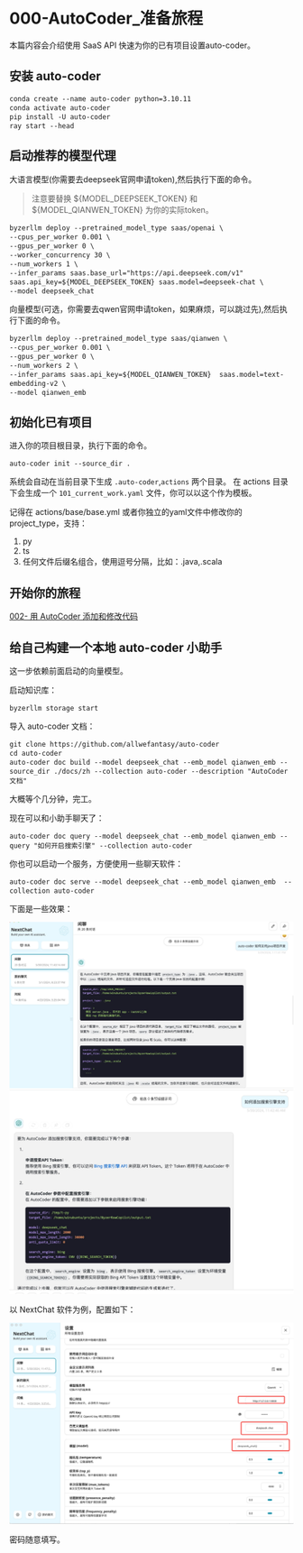 # 000-AutoCoder_准备旅程

本篇内容会介绍使用 SaaS API 快速为你的已有项目设置auto-coder。

## 安装 auto-coder

```shell
conda create --name auto-coder python=3.10.11
conda activate auto-coder
pip install -U auto-coder
ray start --head
```

## 启动推荐的模型代理

大语言模型(你需要去deepseek官网申请token),然后执行下面的命令。

> 注意要替换 ${MODEL_DEEPSEEK_TOKEN} 和 ${MODEL_QIANWEN_TOKEN} 为你的实际token。

```shell
byzerllm deploy --pretrained_model_type saas/openai \
--cpus_per_worker 0.001 \
--gpus_per_worker 0 \
--worker_concurrency 30 \
--num_workers 1 \
--infer_params saas.base_url="https://api.deepseek.com/v1" saas.api_key=${MODEL_DEEPSEEK_TOKEN} saas.model=deepseek-chat \
--model deepseek_chat
```

向量模型(可选，你需要去qwen官网申请token，如果麻烦，可以跳过先),然后执行下面的命令。

```shell
byzerllm deploy --pretrained_model_type saas/qianwen \
--cpus_per_worker 0.001 \
--gpus_per_worker 0 \
--num_workers 2 \
--infer_params saas.api_key=${MODEL_QIANWEN_TOKEN}  saas.model=text-embedding-v2 \
--model qianwen_emb
```

## 初始化已有项目

进入你的项目根目录，执行下面的命令。

```shell
auto-coder init --source_dir .
```
系统会自动在当前目录下生成 `.auto-coder`,`actions` 两个目录。
在 actions 目录下会生成一个 `101_current_work.yaml` 文件，你可以以这个作为模板。

记得在 actions/base/base.yml 或者你独立的yaml文件中修改你的 project_type，支持：

1. py
2. ts
3. 任何文件后缀名组合，使用逗号分隔，比如：.java,.scala

## 开始你的旅程

[002- 用 AutoCoder 添加和修改代码](./002-%20%E7%94%A8%20AutoCoder%20%E6%B7%BB%E5%8A%A0%E5%92%8C%E4%BF%AE%E6%94%B9%E4%BB%A3%E7%A0%81.md)

## 给自己构建一个本地 auto-coder 小助手

这一步依赖前面启动的向量模型。

启动知识库：

```shell
byzerllm storage start
```

导入 auto-coder 文档：

```shell
git clone https://github.com/allwefantasy/auto-coder
cd auto-coder 
auto-coder doc build --model deepseek_chat --emb_model qianwen_emb --source_dir ./docs/zh --collection auto-coder --description "AutoCoder文档"
```

大概等个几分钟，完工。

现在可以和小助手聊天了：

```shell
auto-coder doc query --model deepseek_chat --emb_model qianwen_emb --query "如何开启搜索引擎" --collection auto-coder
```

你也可以启动一个服务，方便使用一些聊天软件：

```shell
auto-coder doc serve --model deepseek_chat --emb_model qianwen_emb  --collection auto-coder
```

下面是一些效果：

![](../images/000-01.png)
![](../images/000-02.png)

以 NextChat 软件为例，配置如下：

![](../images/000-03.png)

密码随意填写。


